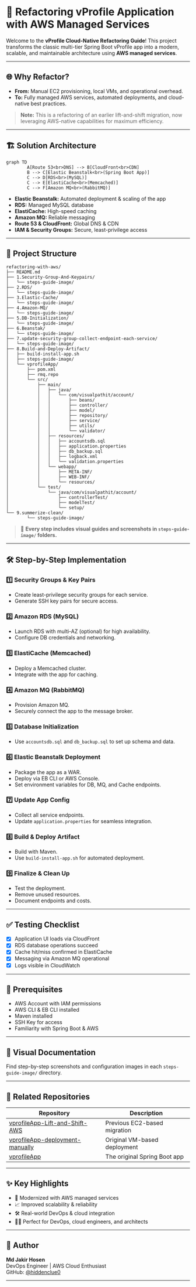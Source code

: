 # 🚀 Refactoring vProfile Application with AWS Managed Services

Welcome to the **vProfile Cloud-Native Refactoring Guide**! This project transforms the classic multi-tier Spring Boot vProfile app into a modern, scalable, and maintainable architecture using **AWS managed services**.

---

## 🌐 Why Refactor?

- **From:** Manual EC2 provisioning, local VMs, and operational overhead.
- **To:** Fully managed AWS services, automated deployments, and cloud-native best practices.

> **Note:** This is a refactoring of an earlier lift-and-shift migration, now leveraging AWS-native capabilities for maximum efficiency.

---

## 🏗️ Solution Architecture

```mermaid
graph TD
        A[Route 53<br>DNS] --> B[CloudFront<br>CDN]
        B --> C[Elastic Beanstalk<br>(Spring Boot App)]
        C --> D[RDS<br>(MySQL)]
        C --> E[ElastiCache<br>(Memcached)]
        C --> F[Amazon MQ<br>(RabbitMQ)]
```

- **Elastic Beanstalk:** Automated deployment & scaling of the app
- **RDS:** Managed MySQL database
- **ElastiCache:** High-speed caching
- **Amazon MQ:** Reliable messaging
- **Route 53 & CloudFront:** Global DNS & CDN
- **IAM & Security Groups:** Secure, least-privilege access

---

## 📁 Project Structure

```plaintext
refactoring-with-aws/
├── README.md
├── 1.Security-Group-And-Keypairs/
│   └── steps-guide-image/
├── 2.RDS/
│   └── steps-guide-image/
├── 3.Elastic-Cache/
│   └── steps-guide-image/
├── 4.Amazon-MQ/
│   └── steps-guide-image/
├── 5.DB-Initialization/
│   └── steps-guide-image/
├── 6.Beanstak/
│   └── steps-guide-image/
├── 7.update-security-group-collect-endpoint-each-service/
│   └── steps-guide-image/
├── 8.Build-and-Deploy-Artifact/
│   ├── build-install-app.sh
│   ├── steps-guide-image/
│   └── vprofileApp/
│       ├── pom.xml
│       ├── rmq.repo
│       └── src/
│           ├── main/
│           │   ├── java/
│           │   │   └── com/visualpathit/account/
│           │   │       ├── beans/
│           │   │       ├── controller/
│           │   │       ├── model/
│           │   │       ├── repository/
│           │   │       ├── service/
│           │   │       ├── utils/
│           │   │       └── validator/
│           │   ├── resources/
│           │   │   ├── accountsdb.sql
│           │   │   ├── application.properties
│           │   │   ├── db_backup.sql
│           │   │   ├── logback.xml
│           │   │   └── validation.properties
│           │   └── webapp/
│           │       ├── META-INF/
│           │       ├── WEB-INF/
│           │       └── resources/
│           └── test/
│               └── java/com/visualpathit/account/
│                   ├── controllerTest/
│                   ├── modelTest/
│                   └── setup/
└── 9.summerize-clean/
        └── steps-guide-image/
```

> 📸 **Every step includes visual guides and screenshots in `steps-guide-image/` folders.**

---

## 🛠️ Step-by-Step Implementation

### 1️⃣ Security Groups & Key Pairs
- Create least-privilege security groups for each service.
- Generate SSH key pairs for secure access.

### 2️⃣ Amazon RDS (MySQL)
- Launch RDS with multi-AZ (optional) for high availability.
- Configure DB credentials and networking.

### 3️⃣ ElastiCache (Memcached)
- Deploy a Memcached cluster.
- Integrate with the app for caching.

### 4️⃣ Amazon MQ (RabbitMQ)
- Provision Amazon MQ.
- Securely connect the app to the message broker.

### 5️⃣ Database Initialization
- Use `accountsdb.sql` and `db_backup.sql` to set up schema and data.

### 6️⃣ Elastic Beanstalk Deployment
- Package the app as a WAR.
- Deploy via EB CLI or AWS Console.
- Set environment variables for DB, MQ, and Cache endpoints.

### 7️⃣ Update App Config
- Collect all service endpoints.
- Update `application.properties` for seamless integration.

### 8️⃣ Build & Deploy Artifact
- Build with Maven.
- Use `build-install-app.sh` for automated deployment.

### 9️⃣ Finalize & Clean Up
- Test the deployment.
- Remove unused resources.
- Document endpoints and costs.

---

## ✅ Testing Checklist

- [x] Application UI loads via CloudFront
- [x] RDS database operations succeed
- [x] Cache hit/miss confirmed in ElastiCache
- [x] Messaging via Amazon MQ operational
- [x] Logs visible in CloudWatch

---

## 🧰 Prerequisites

- AWS Account with IAM permissions
- AWS CLI & EB CLI installed
- Maven installed
- SSH Key for access
- Familiarity with Spring Boot & AWS

---

## 📸 Visual Documentation

Find step-by-step screenshots and configuration images in each `steps-guide-image/` directory.

---

## 🔗 Related Repositories

| Repository | Description |
|------------|-------------|
| [vprofileApp-Lift-and-Shift-AWS](https://github.com/hiddenclue0/vprofileApp-Lift-and-Shift-AWS.git) | Previous EC2-based migration |
| [vprofileApp-deployment-manually](https://github.com/hiddenclue0/vprofileApp-deployment-manually.git) | Original VM-based deployment |
| [vprofileApp](https://github.com/hiddenclue0/vprofileApp.git) | The original Spring Boot app |

---

## ✨ Key Highlights

- 🚀 Modernized with AWS managed services
- 📈 Improved scalability & reliability
- 🛠️ Real-world DevOps & cloud integration
- 👨‍💻 Perfect for DevOps, cloud engineers, and architects

---

## 👤 Author

**Md Jakir Hosen**  
DevOps Engineer | AWS Cloud Enthusiast  
GitHub: [@hiddenclue0](https://github.com/hiddenclue0)

---
